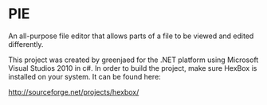 PIE
===

An all-purpose file editor that allows parts of a file to be viewed and edited differently.


This project was created by greenjaed for the .NET platform using Microsoft Visual Studios 2010 in c#.
In order to build the project, make sure HexBox is installed on your system.  It can be found here:

http://sourceforge.net/projects/hexbox/
